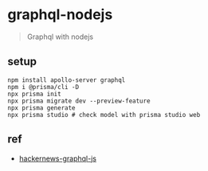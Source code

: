 # graphql-nodejs
> Graphql with nodejs

## setup
```
npm install apollo-server graphql
npm i @prisma/cli -D
npx prisma init
npx prisma migrate dev --preview-feature
npx prisma generate
npx prisma studio # check model with prisma studio web
```

## ref

- [hackernews-graphql-js](https://github.com/howtographql/graphql-js)


